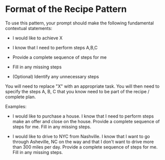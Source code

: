# Format of the Recipe Pattern

To use this pattern, your prompt should make the following fundamental contextual statements:

- I would like to achieve X

- I know that I need to perform steps A,B,C

- Provide a complete sequence of steps for me

- Fill in any missing steps

- (Optional) Identify any unnecessary steps

You will need to replace "X" with an appropriate task. You will then need to specify the steps A, B, C that you know need to be part of the recipe / complete plan.

Examples:

- I would like to purchase a house. I know that I need to perform steps make an offer and close on the house. Provide a complete sequence of steps for me. Fill in any missing steps.

- I would like to drive to NYC from Nashville. I know that I want to go through Asheville, NC on the way and that I don't want to drive more than 300 miles per day. Provide a complete sequence of steps for me. Fill in any missing steps.
